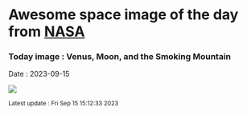 
# Awesome space image of the day from [NASA](https://api.nasa.gov/)

### Today image : Venus, Moon, and the Smoking Mountain
Date : 2023-09-15

![](https://apod.nasa.gov/apod/image/2309/IMG_3603_1024.jpg)

<small>Latest update : Fri Sep 15 15:12:33 2023</small>
        